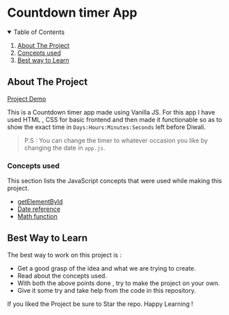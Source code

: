 # Countdown timer App

<!-- TABLE OF CONTENTS -->
<details open="open">
  <summary>Table of Contents</summary>
  <ol>
    <li>
      <a href="#about-the-project">About The Project</a>
    <li>
      <a href="#concepts-used">Concepts used</a>
    </li>
    <li>
      <a href="#best-way-to-learn">Best way to Learn</a>
    </li>
  </ol>
</details>

<!-- ABOUT THE PROJECT -->

## About The Project

[Project Demo](https://diwali-countdown-app.netlify.app/)

This is a Countdown timer app made using Vanilla JS.
For this app I have used HTML , CSS for basic frontend and then made it functionable so as to show the exact time in `Days:Hours:Minutes:Seconds` left before Diwali.

> P.S : You can change the timer to whatever occasion you like by changing the date in `app.js`.

### Concepts used

This section lists the JavaScript concepts that were used while making this project.

- [getElementById](https://www.w3schools.com/jsref/met_document_getelementbyid.asp)
- [Date reference](https://www.w3schools.com/jsref/jsref_obj_date.asp)
- [Math function](https://www.w3schools.com/jsref/jsref_obj_math.asp)

<!-- USAGE EXAMPLES -->

## Best Way to Learn

The best way to work on this project is :

- Get a good grasp of the idea and what we are trying to create.
- Read about the concepts used.
- With both the above points done , try to make the project on your own.
- Give it some try and take help from the code in this repository.

If you liked the Project be sure to Star the repo. Happy Learning !

